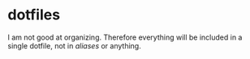 # dotfiles

I am not good at organizing. Therefore everything will be included in a single dotfile, not in _aliases_ or anything.
